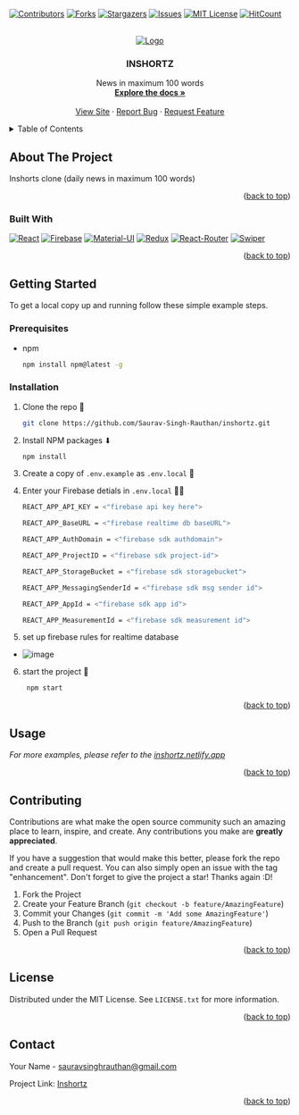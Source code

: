 <div id="top"></div>

[![Contributors][contributors-shield]][contributors-url]
[![Forks][forks-shield]][forks-url]
[![Stargazers][stars-shield]][stars-url]
[![Issues][issues-shield]][issues-url]
[![MIT License][license-shield]][license-url]
[![HitCount](https://hits.dwyl.com/Saurav-Singh-Rauthan/inshortz.svg?style=flat-square)](http://hits.dwyl.com/Saurav-Singh-Rauthan/inshortz)

<!-- PROJECT LOGO -->
<br />
<div align="center">
  <a href="https://github.com/Saurav-Singh-Rauthan/inshortz">
    <img src="https://user-images.githubusercontent.com/54982868/181566817-9418f2e9-57ea-45ae-930a-41f7bf878f9b.png" alt="Logo" width="fit-content" height="fit-content">

  </a>

<h3 align="center">INSHORTZ</h3>

  <p align="center">
    News in maximum 100 words
    <br />
    <a href="https://github.com/Saurav-Singh-Rauthan/inshortz"><strong>Explore the docs »</strong></a>
    <br />
    <br />
    <a href="https://inshortz.netlify.app/">View Site</a>
    ·
    <a href="https://github.com/Saurav-Singh-Rauthan/inshortz/issues">Report Bug</a>
    ·
    <a href="https://github.com/Saurav-Singh-Rauthan/inshortz/issues">Request Feature</a>
  </p>
</div>

<!-- TABLE OF CONTENTS -->
<details>
  <summary>Table of Contents</summary>
  <ol>
    <li>
      <a href="#about-the-project">About The Project</a>
      <ul>
        <li><a href="#built-with">Built With</a></li>
      </ul>
    </li>
    <li>
      <a href="#getting-started">Getting Started</a>
      <ul>
        <li><a href="#prerequisites">Prerequisites</a></li>
        <li><a href="#installation">Installation</a></li>
      </ul>
    </li>
    <li><a href="#usage">Usage</a></li>
    <li><a href="#contributing">Contributing</a></li>
    <li><a href="#license">License</a></li>
    <li><a href="#contact">Contact</a></li>
    <li><a href="#acknowledgments">Acknowledgments</a></li>
  </ol>
</details>

<!-- ABOUT THE PROJECT -->

## About The Project

Inshorts clone (daily news in maximum 100 words)

<p align="right">(<a href="#top">back to top</a>)</p>

### Built With

[![React][react.js]][react-url]
[![Firebase][firebase]][firebase-url]
[![Material-UI][material-ui]][materialui-url]
[![Redux][redux]][redux-url]
[![React-Router][react-router]][reactrouter-url]
[![Swiper][swiper]][swiper-url]

<p align="right">(<a href="#top">back to top</a>)</p>

<!-- GETTING STARTED -->

## Getting Started

To get a local copy up and running follow these simple example steps.

### Prerequisites

- npm
  ```sh
  npm install npm@latest -g
  ```

### Installation

1. Clone the repo 📓
   ```sh
   git clone https://github.com/Saurav-Singh-Rauthan/inshortz.git
   ```
2. Install NPM packages ⬇
   ```sh
   npm install
   ```
3. Create a copy of `.env.example` as `.env.local` 🏃
4. Enter your Firebase detials in `.env.local` 👨‍💻

   ```sh
   REACT_APP_API_KEY = <"firebase api key here">
   ```

   ```sh
   REACT_APP_BaseURL = <"firebase realtime db baseURL">
   ```

   ```sh
   REACT_APP_AuthDomain = <"firebase sdk authdomain">
   ```

   ```sh
   REACT_APP_ProjectID = <"firebase sdk project-id">
   ```

   ```sh
   REACT_APP_StorageBucket = <"firebase sdk storagebucket">
   ```

   ```sh
   REACT_APP_MessagingSenderId = <"firebase sdk msg sender id">
   ```

   ```sh
   REACT_APP_AppId = <"firebase sdk app id">
   ```

   ```sh
   REACT_APP_MeasurementId = <"firebase sdk measurement id">
   ```

5. set up firebase rules for realtime database

- ![image](https://user-images.githubusercontent.com/54982868/181607072-339dd791-2fee-49af-b8c4-7d08ba850168.png)

6. start the project 🚀
   ```sh
    npm start
   ```

<p align="right">(<a href="#top">back to top</a>)</p>

<!-- USAGE EXAMPLES -->

## Usage


_For more examples, please refer to the [inshortz.netlify.app](https://inshortz.netlify.app)_

<p align="right">(<a href="#top">back to top</a>)</p>

<!-- CONTRIBUTING -->

## Contributing

Contributions are what make the open source community such an amazing place to learn, inspire, and create. Any contributions you make are **greatly appreciated**.

If you have a suggestion that would make this better, please fork the repo and create a pull request. You can also simply open an issue with the tag "enhancement".
Don't forget to give the project a star! Thanks again :D!

1. Fork the Project
2. Create your Feature Branch (`git checkout -b feature/AmazingFeature`)
3. Commit your Changes (`git commit -m 'Add some AmazingFeature'`)
4. Push to the Branch (`git push origin feature/AmazingFeature`)
5. Open a Pull Request

<p align="right">(<a href="#top">back to top</a>)</p>

<!-- LICENSE -->

## License

Distributed under the MIT License. See `LICENSE.txt` for more information.

<p align="right">(<a href="#top">back to top</a>)</p>

<!-- CONTACT -->

## Contact

Your Name - sauravsinghrauthan@gmail.com

Project Link: [Inshortz](https://github.com/Saurav-Singh-Rauthan/inshortz)

<p align="right">(<a href="#top">back to top</a>)</p>

<!-- ACKNOWLEDGMENTS -->
<!-- 
## Acknowledgments

- [Fuel Price API by @its-arpit](https://github.com/its-arpit/fuel_price_api_india) 

<p align="right">(<a href="#top">back to top</a>)</p>
-->

<!-- MARKDOWN LINKS & IMAGES -->
<!-- https://www.markdownguide.org/basic-syntax/#reference-style-links -->

[contributors-shield]: https://img.shields.io/github/contributors/Saurav-Singh-Rauthan/Vaahan.svg?style=for-the-badge
[contributors-url]: https://github.com/Saurav-Singh-Rauthan/Vaahan/graphs/contributors
[forks-shield]: https://img.shields.io/github/forks/Saurav-Singh-Rauthan/Vaahan.svg?style=for-the-badge
[forks-url]: https://github.com/Saurav-Singh-Rauthan/Vaahan/network/members
[stars-shield]: https://img.shields.io/github/stars/Saurav-Singh-Rauthan/Vaahan.svg?style=for-the-badge
[stars-url]: https://github.com/Saurav-Singh-Rauthan/Vaahan/stargazers
[issues-shield]: https://img.shields.io/github/issues/Saurav-Singh-Rauthan/Vaahan.svg?style=for-the-badge
[issues-url]: https://github.com/Saurav-Singh-Rauthan/Vaahan/issues
[license-shield]: https://img.shields.io/github/license/Saurav-Singh-Rauthan/Vaahan.svg?style=for-the-badge
[license-url]: https://github.com/Saurav-Singh-Rauthan/Vaahan/blob/master/LICENSE.txt
[linkedin-shield]: https://img.shields.io/badge/-LinkedIn-black.svg?style=for-the-badge&logo=linkedin&colorB=555
[linkedin-url]: https://linkedin.com/in/linkedin_username
[product-screenshot]: images/screenshot.png
[firebase]: https://img.shields.io/badge/-firebase-20232A?logo=firebase&style=for-the-badge
[firebase-url]: https://firebase.google.com/
[react.js]: https://img.shields.io/badge/React-20232A?style=for-the-badge&logo=react&logoColor=61DAFB
[react-url]: https://reactjs.org/
[material-ui]: https://img.shields.io/badge/-MUI-20232A?logo=MUI&style=for-the-badge
[materialui-url]: https://mui.com/
[redux]: https://img.shields.io/badge/-Redux-20232A?logo=Redux&style=for-the-badge
[redux-url]: https://redux.js.org/
[react-router]: https://img.shields.io/badge/-React%20Router-20232A?logo=React-Router&style=for-the-badge
[reactrouter-url]: https://reactrouter.com/
[swiper]: https://img.shields.io/badge/-Swiper-20232A?logo=Swiper&style=for-the-badge
[swiper-url]: https://swiperjs.com/

<!--Badge creator https://img.shields.io/badge/-Redux-20232A?logo=Redux&style=for-the-badge -->
